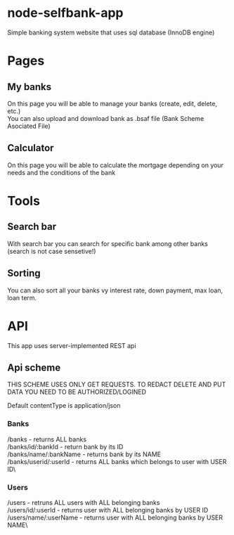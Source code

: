 # node-selfbank-app
Simple banking system website that uses sql database (InnoDB engine)

# Pages

## My banks

On this page you will be able to manage your banks (create, edit, delete, etc.)\
You can also upload and download bank as .bsaf file (Bank Scheme Asociated File)

## Calculator

On this page you will be able to calculate the mortgage depending on your needs and the conditions of the bank

# Tools

## Search bar

With search bar you can search for specific bank among other banks (search is not case sensetive!)

## Sorting

You can also sort all your banks vy interest rate, down payment, max loan, loan term.

# API

This app uses server-implemented REST api

## Api scheme

THIS SCHEME USES ONLY GET REQUESTS. TO REDACT DELETE AND PUT DATA YOU NEED TO BE AUTHORIZED/LOGINED

Default contentType is application/json

### Banks

/banks - returns ALL banks\
/banks/id/:bankId - return bank by its ID\
/banks/name/:bankName - returns bank by its NAME\
/banks/userid/:userId - returns ALL banks which belongs to user with USER ID\

### Users

/users - retruns ALL users with ALL belonging banks\
/users/id/:userId - returns user with ALL belonging banks by USER ID\
/users/name/:userName - returns user with ALL belonging banks by USER NAME\
